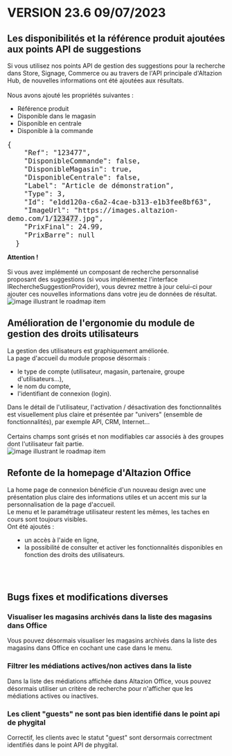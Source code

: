 <div class='releaseNotesVersion'>
<div class='titreEtDate'><h1>VERSION 23.6 <span class='date-release'>09/07/2023</span></h1></div>
<div class='releasesImportantes'>
<!-- item 15482 -->
<div class='roadmapItem'>
<div class='titre'><h2>Les disponibilités et la référence produit ajoutées aux points API de suggestions</h2></div>
<div class='description'><div>Si vous utilisez nos points API de gestion des suggestions pour la recherche dans Store, Signage, Commerce ou au travers de l'API principale d'Altazion Hub, de nouvelles informations ont été ajoutées aux résultats. </div><div><br> </div><div>Nous avons ajouté les propriétés suivantes : </div><div><ul><li>Référence produit </li><li>Disponible dans le magasin </li><li>Disponible en centrale </li><li>Disponible à la commande </li> </ul> </div><pre><code><div><span style="font-size:medium;display:inline !important;">{
&nbsp; &nbsp; &quot;Ref&quot;: &quot;123477&quot;,
&nbsp; &nbsp; &quot;DisponibleCommande&quot;: false,
&nbsp; &nbsp; &quot;DisponibleMagasin&quot;: true,
&nbsp; &nbsp; &quot;DisponibleCentrale&quot;: false,
&nbsp; &nbsp; &quot;Label&quot;: &quot;Article de démonstration&quot;,
&nbsp; &nbsp; &quot;Type&quot;: 3,
&nbsp; &nbsp; &quot;Id&quot;: &quot;e1dd120a-c6a2-4cae-b313-e1b3fee8bf63&quot;,
&nbsp; &nbsp; &quot;ImageUrl&quot;: &quot;https://images.altazion-demo.com/1/<span style="font-size:medium;background-color:rgb(229, 229, 229);display:inline !important;">123477</span>.jpg&quot;,
&nbsp; &nbsp; &quot;PrixFinal&quot;: 24.99,
&nbsp; &nbsp; &quot;PrixBarre&quot;: null
&nbsp; }</span> </div></code></pre><div><b>Attention !</b> </div><div><br> </div><div> Si vous avez implémenté un composant de recherche personnalisé proposant des suggestions (si vous implémentez l'interface IRechercheSuggestionProvider), vous devrez mettre à jour celui-ci pour ajouter ces nouvelles informations dans votre jeu de données de résultat.&nbsp; </div></div>
</div>
<!-- item 16722 -->
<div class='roadmapItem'>
<div class='image'><img src='https://aide.altazion.com/fr-fr/ressources/roadmap/droits-utilisateurs.jpg' alt='image illustrant le roadmap item' /></div>
<div class='titre'><h2>Amélioration de l'ergonomie du module de gestion des droits utilisateurs</h2></div>
<div class='description'><div><span style="display:inline !important;">La gestion des utilisateurs est graphiquement améliorée.&nbsp;</span><br style="box-sizing:border-box;"> </div><div> </div><div> </div><div> </div><div><span style="display:inline !important;">La page d'accueil du module propose désormais :</span> </div><div><ul><li><span style="display:inline !important;">le type de compte (utilisateur, magasin, partenaire, groupe d'utilisateurs...),&nbsp;</span> </li><li><span style="display:inline !important;">le nom du compte,</span> </li><li><span style="display:inline !important;">l'identifiant de connexion (login).&nbsp;</span> </li> </ul> </div><div><span style="display:inline !important;">Dans le détail de l'utilisateur, l'activation / désactivation des fonctionnalités est visuellement plus claire et présentée par &quot;univers&quot; (ensemble de fonctionnalités), par exemple API, CRM, Internet...</span> </div><div><br> </div><div>Certains champs sont grisés et non modifiables car associés à des groupes dont l'utilisateur fait partie. </div></div>
</div>
<!-- item 16724 -->
<div class='roadmapItem'>
<div class='image'><img src='https://aide.altazion.com/fr-fr/ressources/roadmap/altazion-office-home.jpg' alt='image illustrant le roadmap item' /></div>
<div class='titre'><h2>Refonte de la homepage d'Altazion Office</h2></div>
<div class='description'><div><div style="box-sizing:border-box;">La home page de connexion bénéficie d'un nouveau design avec une présentation plus claire des informations utiles et un accent mis sur la personnalisation de la page d'accueil.&nbsp;<br style="box-sizing:border-box;"> </div><div style="box-sizing:border-box;"> </div><div style="box-sizing:border-box;">Le menu et le paramétrage utilisateur restent les mêmes, les<span style="box-sizing:border-box;">&nbsp;taches en cours sont toujours visibles.&nbsp;</span> </div><div style="box-sizing:border-box;"><span style="box-sizing:border-box;">Ont été ajoutés :</span> </div><div style="box-sizing:border-box;"><ul style="box-sizing:border-box;padding:0px 0px 0px 40px;"><li style="box-sizing:border-box;">un accès à l'aide en ligne, </li><li style="box-sizing:border-box;">la possibilité de consulter et activer les fonctionnalités disponibles en fonction des droits des utilisateurs. </li> </ul> </div><div style="box-sizing:border-box;"><br style="box-sizing:border-box;"> </div><br> </div></div>
</div>
</div>
<h2>Bugs fixes et modifications diverses</h2>
<div class='bugsEtMod'>
<div class='correctionsOuMod'>
<div class='titre'><h3>Visualiser les magasins archivés dans la liste des magasins dans Office</h3></div>
<div class='description'><div>Vous pouvez désormais visualiser les magasins archivés dans la liste des magasins dans Office en cochant une case dans le menu.<br> </div><div> </div><div> </div></div>
</div>
<div class='correctionsOuMod'>
<div class='titre'><h3>Filtrer les médiations actives/non actives dans la liste</h3></div>
<div class='description'><div>Dans la liste des médiations affichée dans Altazion Office, vous pouvez désormais utiliser un critère de recherche pour n'afficher que les médiations actives ou inactives. </div></div>
</div>
<div class='correctionsOuMod'>
<div class='titre'><h3>Les client "guests" ne sont pas bien identifié dans le point api de phygital</h3></div>
<div class='description'><div>Correctif, les clients avec le statut &quot;guest&quot; sont dersormais correctment identifiés dans le point API de phygital. </div></div>
</div>
</div>
</div>

